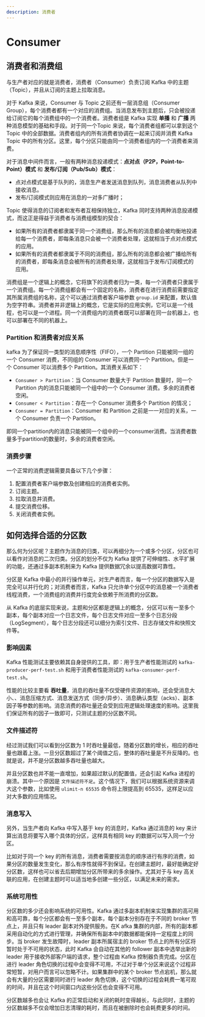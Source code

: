 ```yaml
---
description: 消费者
---
```


# Consumer

## 消费者和消费组

与生产者对应的就是消费者，消费者（Consumer）负责订阅 Kafka 中的主题（Topic），并且从订阅的主题上拉取消息。

对于 Kafka 来说，Consumer 与 Topic 之前还有一层消息组（Consumer Group），每个消费者都有一个对应的消费组。当消息发布到主题后，只会被投递给订阅它的每个消费组中的一个消费者。消费者组是 Kafka 实现 **单播** 和 **广播** 两种消息模型的基础和手段。对于同一个Topic 来说，每个消费者组都可以拿到这个 Topic 中的全部数据。消费者组内的所有消费者协调在一起来订阅并消费 Kafka Topic 中的所有分区。这里，每个分区只能由同一个消费者组内的一个消费者来消费。

对于消息中间件而言，一般有两种消息投递模式：**点对点（P2P，Point-to-Point）模式** 和 **发布/订阅（Pub/Sub）模式**：

* 点对点模式是基于队列的，消息生产者发送消息到队列，消息消费者从队列中接收消息。
* 发布/订阅模式则应用在消息的一对多广播时；

Topic 使得消息的订阅者和发布者互相保持独立，Kafka 同时支持两种消息投递模式，而这正是得益于消费者与消费组模型的契合：

* 如果所有的消费者都隶属于同一个消费组，那么所有的消息都会被均衡地投递给每一个消费者，即每条消息只会被一个消费者处理，这就相当于点对点模式的应用。
* 如果所有的消费者都隶属于不同的消费组，那么所有的消息都会被广播给所有的消费者，即每条消息会被所有的消费者处理，这就相当于发布/订阅模式的应用。

消费组是一个逻辑上的概念，它将旗下的消费者归为一类，每一个消费者只隶属于一个消费组。每一个消费组都会有一个固定的名称，消费者在进行消费前需要指定其所属消费组的名称，这个可以通过消费者客户端参数 `group.id` 来配置，默认值为空字符串。消费者并非逻辑上的概念，它是实际的应用实例，它可以是一个线程，也可以是一个进程。同一个消费组内的消费者既可以部署在同一台机器上，也可以部署在不同的机器上。

### Partition 和消费者对应关系

kafka 为了保证同一类型的消息顺序性（FIFO），一个 Partition 只能被同一组的一个 Consumer 消费，不同组的 Consumer 可以消费同一个 Partition。但是一个 Consumer 可以消费多个 Partition。其消费关系如下：

* `Consumer > Partition`：当 Consumer 数量大于 Partition 数量时，同一个 Partition 内的消息只能被同一个组中的一个 Consumer 消费。多余的消费者空闲。
* `Consumer < Partition`：存在一个 Consumer 消费多个 Partition 的情况；
* `Consumer = Partition`：Consumer 和 Partition 之前是一一对应的关系，一个 Consumer 负责一个 Partition。

即同一个partition内的消息只能被同一个组中的一个consumer消费。当消费者数量多于partition的数量时，多余的消费者空闲。

### 消费步骤

一个正常的消费逻辑需要具备以下几个步骤：

1. 配置消费者客户端参数及创建相应的消费者实例。
2. 订阅主题。
3. 拉取消息并消费。
4. 提交消费位移。
5. 关闭消费者实例。

## 如何选择合适的分区数

那么何为分区呢？主题作为消息的归类，可以再细分为一个或多个分区，分区也可以看作对消息的二次归类。分区的划分不仅为 Kafka 提供了可伸缩性、水平扩展的功能，还通过多副本机制来为 Kafka 提供数据冗余以提高数据可靠性。

分区是 Kafka 中最小的并行操作单元，对生产者而言，每一个分区的数据写入是完全可以并行化的；对消费者而言，Kafka 只允许单个分区中的消息被一个消费者线程消费，一个消费组的消费并行度完全依赖于所消费的分区数。

从 Kafka 的底层实现来说，主题和分区都是逻辑上的概念，分区可以有一至多个副本，每个副本对应一个日志文件，每个日志文件对应一至多个日志分段（LogSegment），每个日志分段还可以细分为索引文件、日志存储文件和快照文件等。

### 影响因素

Kafka 性能测试主要依赖其自身提供的工具，即：用于生产者性能测试的 `kafka-producer-perf-test.sh` 和用于消费者性能测试的 `kafka-consumer-perf-test.sh`。

性能的比较主要看 **吞吐量**，消息的吞吐量不仅受硬件资源的影响，还会受消息大小、、消息压缩方式、消息发送方式（同步/异步）、消息确认类型（acks）、副本因子等参数的影响。消息消费的吞吐量还会受到应用逻辑处理速度的影响。这里我们保证所有的因子一致即可，只测试主题的分区数不同。

### 文件描述符

经过测试我们可以看到分区数为 1 时吞吐量最低，随着分区数的增长，相应的吞吐量也跟着上涨。一旦分区数超过了某个阈值之后，整体的吞吐量是不升反降的。也就是说，并不是分区数越多吞吐量也越大。

并且分区数也并不能一直增加，如果超过默认的配置值，还会引起 Kafka 进程的崩溃。其中一个原因是 `文件描述符不足`。这个情况下，我们可以根据系统资源来调大这个参数，比如使用 `ulimit-n 65535` 命令将上限提高到 65535，这样足以应对大多数的应用情况。

### 消息写入

另外，当生产者向 Kafka 中写入基于 key 的消息时，Kafka 通过消息的 key 来计算出消息将要写入哪个具体的分区，这样具有相同 key 的数据可以写入同一个分区。

比如对于同一个 key 的所有消息，消费者需要按消息的顺序进行有序的消费，如果分区的数量发生变化，那么有序性就得不到保证。在创建主题时，最好能确定好分区数，这样也可以省去后期增加分区所带来的多余操作。尤其对于与 key 高关联的应用，在创建主题时可以适当地多创建一些分区，以满足未来的需求。

### 系统可用性

分区数的多少还会影响系统的可用性。Kafka 通过多副本机制来实现集群的高可用和高可靠，每个分区都会有一至多个副本，每个副本分别存在于不同的 broker 节点上，并且只有 leader 副本对外提供服务。在K afka 集群的内部，所有的副本都采用自动化的方式进行管理，并确保所有副本中的数据都能保持一定程度上的同步。当 broker 发生故障时，leader 副本所属宿主的 broker 节点上的所有分区将暂时处于不可用的状态，此时 Kafka 会自动在其他的 follower 副本中选举出新的 leader 用于接收外部客户端的请求，整个过程由 Kafka 控制器负责完成。分区在进行 leader 角色切换的过程中会变得不可用，不过对于单个分区来说这个过程非常短暂，对用户而言可以忽略不计。如果集群中的某个 broker 节点宕机，那么就会有大量的分区需要同时进行 leader 角色切换，这个切换的过程会耗费一笔可观的时间，并且在这个时间窗口内这些分区也会变得不可用。

分区数越多也会让 Kafka 的正常启动和关闭的耗时变得越长，与此同时，主题的分区数越多不仅会增加日志清理的耗时，而且在被删除时也会耗费更多的时间。
